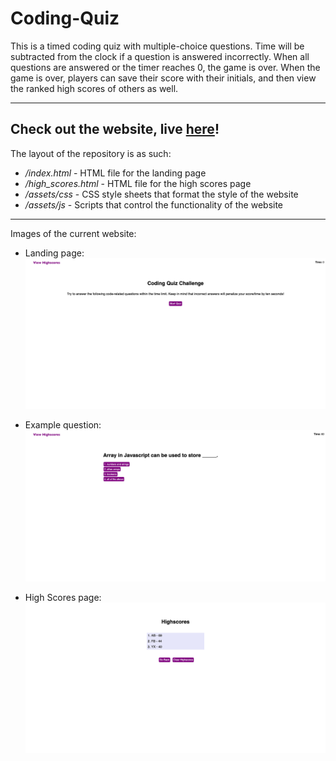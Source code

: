# Coding-Quiz

This is a timed coding quiz with multiple-choice questions. Time will be subtracted from the clock if a question is answered incorrectly. When all questions are answered or the timer reaches 0, the game is over. When the game is over, players can save their score with their initials, and then view the ranked high scores of others as well.

---

## Check out the website, live [here](https://yanghuixi1.github.io/coding-quiz/)!

The layout of the repository is as such:

- _/index.html_ - HTML file for the landing page
- _/high_scores.html_ - HTML file for the high scores page
- _/assets/css_ - CSS style sheets that format the style of the website
- _/assets/js_ - Scripts that control the functionality of the website

---

Images of the current website:

- Landing page:
  ![Landing page](/assets/images/landing_page.png)

- Example question:
  ![Example question](/assets/images/question_page.png)

- High Scores page:
  ![High Scores page](/assets/images/high_scores_page.png)
